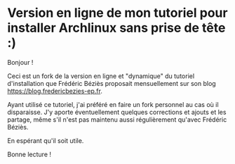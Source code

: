# Version en ligne de mon tutoriel pour installer Archlinux sans prise de tête :)

Bonjour !

Ceci est un fork de la version en ligne et "dynamique" du tutoriel d'installation que Frédéric Béziès proposait mensuellement sur son blog <https://blog.fredericbezies-ep.fr>.

Ayant utilisé ce tutoriel, j'ai préféré en faire un fork personnel au cas où il disparaisse. J'y aporte éventuellement quelques corrections et ajouts et les partage, même s'il n'est pas maintenu aussi régulièrement qu'avec Frédéric Béziès.

En espérant qu'il soit utile.

Bonne lecture !